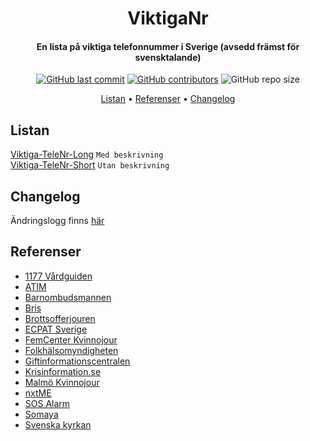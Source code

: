 <h1 align="center">ViktigaNr</h1>

<h4 align="center">
En lista på viktiga telefonnummer i Sverige (avsedd främst för svensktalande)
</h4>

<p align="center">
<a href="https://github.com/Tcip/ViktigaNr/commits/master"><img alt="GitHub last commit" src="https://img.shields.io/github/last-commit/tcip/ViktigaNr"></a> <a href="https://github.com/Tcip/ViktigaNr/graphs/contributors"><img alt="GitHub contributors" src="https://img.shields.io/github/contributors/tcip/ViktigaNr"></a> <img alt="GitHub repo size" src="https://img.shields.io/github/repo-size/tcip/ViktigaNr">
</p>

<p align="center">
<a href="#listan">Listan</a> •
<a href="#referenser">Referenser</a> •
<a href="#changelog">Changelog</a>
</p>

## Listan

<a href="https://github.com/Tcip/ViktigaNr/blob/master/Viktiga-TeleNr-Long">Viktiga-TeleNr-Long</a> `Med beskrivning`
<br>
<a href="https://github.com/Tcip/ViktigaNr/blob/master/Viktiga-TeleNr-Short">Viktiga-TeleNr-Short</a> `Utan beskrivning`


## Changelog

Ändringslogg finns <a href="https://github.com/Tcip/ViktigaNr/blob/master/CHANGELOG.md">här</a>


## Referenser

* <a href="https://www.1177.se/">1177 Vårdguiden</a>
* <a href="https://atim.se/">ATIM</a>
* <a href="https://www.barnombudsmannen.se/">Barnombudsmannen</a>
* <a href="https://www.bris.se/">Bris</a>
* <a href="https://www.brottsofferjouren.se/">Brottsofferjouren</a>
* <a href="https://www.ecpat.se/">ECPAT Sverige</a>
* <a href="https://www.femcenter.se/">FemCenter Kvinnojour</a>
* <a href="https://www.folkhalsomyndigheten.se/">Folkhälsomyndigheten</a>
* <a href="https://giftinformation.se/">Giftinformationscentralen</a>
* <a href="https://www.krisinformation.se/">Krisinformation.se</a>
* <a href="https://www.malmokvinnojour.se/">Malmö Kvinnojour</a>
* <a href="https://nxtme.se/">nxtME</a>
* <a href="https://www.sosalarm.se/">SOS Alarm</a>
* <a href="https://somaya.se/">Somaya</a>
* <a href="https://www.svenskakyrkan.se/">Svenska kyrkan</a>
